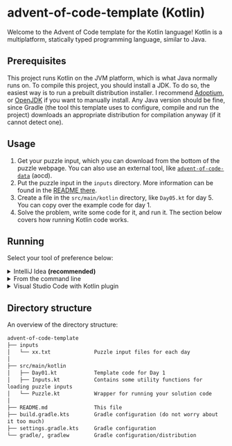 # advent-of-code-template (Kotlin)
Welcome to the Advent of Code template for the Kotlin language! Kotlin is a multiplatform, statically typed programming language, similar to Java.

## Prerequisites
This project runs Kotlin on the JVM platform, which is what Java normally runs on. To compile this project, you should install a JDK.
To do so, the easiest way is to run a prebuilt distribution installer. I recommend [Adoptium](https://adoptium.net/),
or [OpenJDK](https://jdk.java.net) if you want to manually install. Any Java version should be fine, since Gradle
(the tool this template uses to configure, compile and run the project) downloads an appropriate distribution for compilation anyway
(if it cannot detect one).

## Usage
1. Get your puzzle input, which you can download from the bottom of the puzzle webpage. You can also use an external tool, like [`advent-of-code-data`](https://github.com/wimglenn/advent-of-code-data) (aocd).
2. Put the puzzle input in the `inputs` directory. More information can be found in the [README there](inputs/README.md). 
3. Create a file in the `src/main/kotlin` directory, like `Day05.kt` for day 5. You can copy over the example code for day 1.
4. Solve the problem, write some code for it, and run it. The section below covers how running Kotlin code works.

## Running
Select your tool of preference below:

<details>
    <summary>IntelliJ Idea <b>(recommended)</b></summary>
    In IntelliJ Idea, you can run the code by simply clicking the green play button next to the main function:
    <img src="screenshots/run_intellij.png" alt="Green play button in IntelliJ Idea">
</details>
<details>
    <summary>From the command line</summary>
If you are on a Unix-like system, make sure that `gradlew` is executable:
    
    chmod +x gradlew
    
Then run using:

    ./gradlew run --file DayxxKt

replacing the `xx` with the two-digit day number.
</details>
<details>
    <summary>Visual Studio Code with Kotlin plugin</summary>
    Click the Run button in the Debug tab or press F5, while having the file you want to run open.
    Do note that Visual Studio Code with the Kotlin Plugin is quite unstable.
</details>

## Directory structure
An overview of the directory structure:
```
advent-of-code-template
├── inputs
│   └── xx.txt              Puzzle input files for each day
│
├── src/main/kotlin
│   ├── Day01.kt            Template code for Day 1
│   ├── Inputs.kt           Contains some utility functions for loading puzzle inputs
│   └── Puzzle.kt           Wrapper for running your solution code
│
├── README.md               This file
├── build.gradle.kts        Gradle configuration (do not worry about it too much)
├── settings.gradle.kts     Gradle configuration
└── gradle/, gradlew        Gradle configuration/distribution
```
